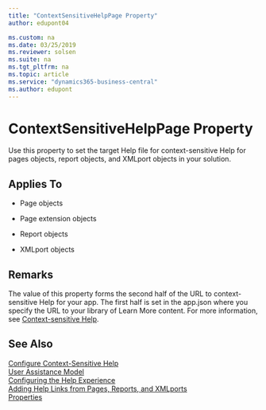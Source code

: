 ```yaml
---
title: "ContextSensitiveHelpPage Property"
author: edupont04

ms.custom: na
ms.date: 03/25/2019
ms.reviewer: solsen
ms.suite: na
ms.tgt_pltfrm: na
ms.topic: article
ms.service: "dynamics365-business-central"
ms.author: edupont
---
```


# ContextSensitiveHelpPage Property

Use this property to set the target Help file for context-sensitive Help for pages objects, report objects, and XMLport objects in your solution.  

## Applies To

- Page objects

- Page extension objects

- Report objects

- XMLport objects

## Remarks

The value of this property forms the second half of the URL to context-sensitive Help for your app. The first half is set in the app.json where you specify the URL to your library of Learn More content. For more information, see [Context-sensitive Help](../../deployment/configure-help.md#context-sensitive-help).  

## See Also  

[Configure Context-Sensitive Help](../../help/context-sensitive-help.md)  
[User Assistance Model](../../user-assistance.md)  
[Configuring the Help Experience](../../deployment/configure-help.md)  
[Adding Help Links from Pages, Reports, and XMLports](../developer/devenv-adding-help-links-from-pages-tables-xmlports.md)  
[Properties](devenv-properties.md)  